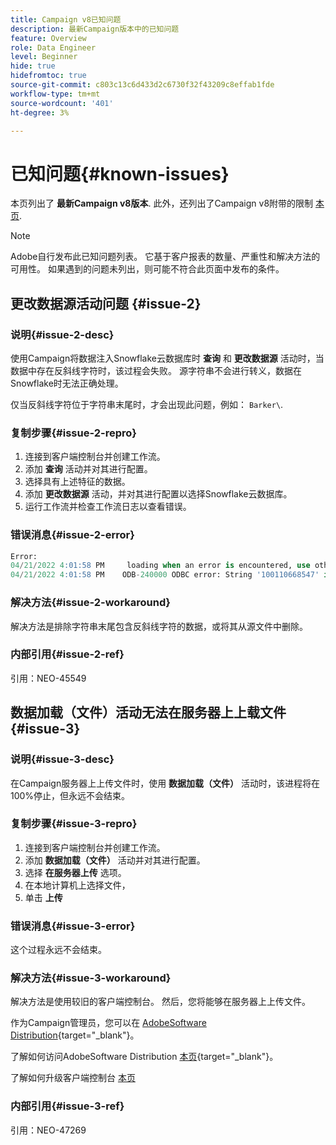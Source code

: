 ```yaml
---
title: Campaign v8已知问题
description: 最新Campaign版本中的已知问题
feature: Overview
role: Data Engineer
level: Beginner
hide: true
hidefromtoc: true
source-git-commit: c803c13c6d433d2c6730f32f43209c8effab1fde
workflow-type: tm+mt
source-wordcount: '401'
ht-degree: 3%

---
```


# 已知问题{#known-issues}

本页列出了 **最新Campaign v8版本**. 此外，还列出了Campaign v8附带的限制 [本页](known-limitations.md).


>[!NOTE]
>
>Adobe自行发布此已知问题列表。 它基于客户报表的数量、严重性和解决方法的可用性。 如果遇到的问题未列出，则可能不符合此页面中发布的条件。

<!--
## Change Data Source activity issue #1 {#issue-1}

### Description{#issue-1-desc}

The **Change Data Source** activity is failing when transfering data from Campaign local database to Snowflake cloud database. When switching directions, the activity can generate issues.

### Reproduction steps{#issue-1-repro}

1. Connect to the client console and create a workflow.
1. Add a **Query** activity and a **Change Data Source** activity.
1. Define a query on the **email**, which is a string.
1. Run the workflow and right-click the transition to view the population: the email records are displayed replaced by `****`.
1. Check the workflow logs: the **Change Data Source** activity interprets these records as numeric values.

### Error message{#issue-1-error}

```sql
04/13/2022 10:00:18 AM              Executing change data source 'Ok' (step 'Change Data Source')
04/13/2022 10:00:18 AM              Starting 1 connection(s) on pool 'nms:extAccount:ffda tractorsupply_mkt_stage8' (Snowflake, server='adobe-acc_tractorsupply_us_west_2_aws.snowflakecomputing.com', login='tractorsupply_stage8_MKT:tractorsupply_stage8')
04/13/2022 10:00:26 AM              ODB-240000 ODBC error: {*}Numeric value '{*}******{*}{{*}}' is not recognized\{*}   File 'wkf1285541_13_1_0_47504750#458318uploadPart0.chunk.gz', line 1, character 10140   Row 279, column "WKF1285541_13_1_0"["BICUST_ID":1]   If you would like to continue loading when a
04/13/2022 10:00:26 AM              n error is encountered, use other values such as 'SKIP_FILE' or 'CONTINUE' for the ON_ERROR option. For more information on loading options, please run 'info loading_data' in a SQL client. SQLState: 22018
04/13/2022 10:00:26 AM              WDB-200001 SQL statement 'COPY INTO wkf1285541_13_1_0 (SACTIVE, SADDRESS1, SADDRESS2, BICUST_ID, SEMAIL) FROM ( SELECT $1, $2, $3, $4, $5 FROM $$@BULK_wkf1285541_13_1_0$$) FILE_FORMAT = ( TYPE = CSV RECORD_DELIMITER = '\x02' FIELD_DELIMITER = '\x01' FIEL
04/13/2022 10:00:26 AM              D_OPTIONALLY_ENCLOSED_BY = 'NONE') ON_ERROR = ABORT_STATEMENT PURGE = TRUE' could not be executed.
```

### Workaround{#issue-1-workaround}

To have the data transfered from Snowflake cloud database to Campaign local database and back to Snowflake, you must use two different **Change Data Source** activities.

### Internal reference{#issue-1-ref}

Reference: NEO-45549 
-->


## 更改数据源活动问题 {#issue-2}

### 说明{#issue-2-desc}

使用Campaign将数据注入Snowflake云数据库时 **查询** 和 **更改数据源** 活动时，当数据中存在反斜线字符时，该过程会失败。 源字符串不会进行转义，数据在Snowflake时无法正确处理。

仅当反斜线字符位于字符串末尾时，才会出现此问题，例如： `Barker\`.


### 复制步骤{#issue-2-repro}

1. 连接到客户端控制台并创建工作流。
1. 添加 **查询** 活动并对其进行配置。
1. 选择具有上述特征的数据。
1. 添加 **更改数据源** 活动，并对其进行配置以选择Snowflake云数据库。
1. 运行工作流并检查工作流日志以查看错误。


### 错误消息{#issue-2-error}

```sql
Error:
04/21/2022 4:01:58 PM     loading when an error is encountered, use other values such as 'SKIP_FILE' or 'CONTINUE' for the ON_ERROR option. For more information on loading options, please run 'info loading_data' in a SQL client. SQLState: 22000
04/21/2022 4:01:58 PM    ODB-240000 ODBC error: String '100110668547' is too long and would be truncated   File 'wkf1656797_21_1_3057430574#458516uploadPart0.chunk.gz', line 1, character 0   Row 90058, column "WKF1656797_21_1"["SCARRIER_ROUTE":13]   If you would like to continue
```

### 解决方法{#issue-2-workaround}

解决方法是排除字符串末尾包含反斜线字符的数据，或将其从源文件中删除。

<!--
As a workaround, export the files with double quotes around the problematic values (like `Barker\`) and include a file format option `FIELD_OPTIONALLY_ENCLOSED_BY = '"'`.
-->

### 内部引用{#issue-2-ref}

引用：NEO-45549


## 数据加载（文件）活动无法在服务器上上载文件 {#issue-3}

### 说明{#issue-3-desc}

在Campaign服务器上上传文件时，使用 **数据加载（文件）** 活动时，该进程将在100%停止，但永远不会结束。

### 复制步骤{#issue-3-repro}

1. 连接到客户端控制台并创建工作流。
1. 添加 **数据加载（文件）** 活动并对其进行配置。
1. 选择 **在服务器上传** 选项。
1. 在本地计算机上选择文件，
1. 单击 **上传**


### 错误消息{#issue-3-error}

这个过程永远不会结束。

### 解决方法{#issue-3-workaround}

解决方法是使用较旧的客户端控制台。 然后，您将能够在服务器上上传文件。

作为Campaign管理员，您可以在 [AdobeSoftware Distribution](https://experience.adobe.com/#/downloads/content/software-distribution/en/campaign.html?1_group.propertyvalues.property=.%2Fjcr%3Acontent%2Fmetadata%2Fdc%3Rovast&amp;1_group.propertyvalues.operation=equals&amp;1_group.propertyvalues.0_values=target-version%3Acampaign%2F8&amp;orderby=%40jcr%3Acontent%2Fjcr%3AlastModified&amp;orderby.sort=desc&amp;layout=list&amp;p.offset=0&amp;p.limit=4){target=&quot;_blank&quot;}。

了解如何访问AdobeSoftware Distribution [本页](https://experienceleague.adobe.com/docs/experience-cloud/software-distribution/home.html?lang=zh-Hans){target=&quot;_blank&quot;}。

了解如何升级客户端控制台 [本页](connect.md)

### 内部引用{#issue-3-ref}

引用：NEO-47269